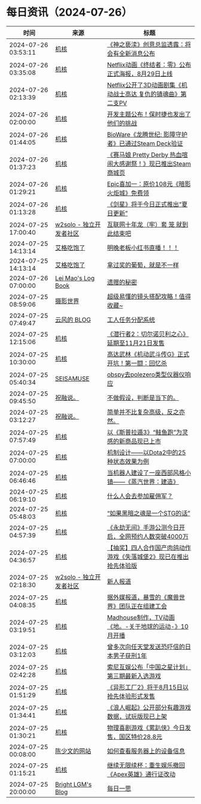 ﻿# 每日资讯（2024-07-26）

|时间|来源|标题|
|---|---|---|
|2024-07-26 03:53:11|[机核](https://www.gcores.com/rss)|[《神之亵渎》创意总监透露：将会有全新消息公布](https://www.gcores.com/articles/185686)|
|2024-07-26 03:35:08|[机核](https://www.gcores.com/rss)|[Netflix动画《终结者：零》公布正式海报，8月29日上线](https://www.gcores.com/articles/185684)|
|2024-07-26 02:13:39|[机核](https://www.gcores.com/rss)|[Netflix公开了3D动画剧集《机动战士高达 复仇的镇魂曲》第二支PV](https://www.gcores.com/articles/185674)|
|2024-07-26 02:00:00|[机核](https://www.gcores.com/rss)|[开发主题公布！保时捷也发出了他们的挑战](https://www.gcores.com/articles/185593)|
|2024-07-26 01:44:05|[机核](https://www.gcores.com/rss)|[BioWare《龙腾世纪: 影障守护者》已通过Steam Deck验证](https://www.gcores.com/articles/185671)|
|2024-07-26 01:37:23|[机核](https://www.gcores.com/rss)|[《赛马娘 Pretty Derby 热血喧闹大感谢祭！》现已推出Steam商城页](https://www.gcores.com/articles/185670)|
|2024-07-26 01:29:21|[机核](https://www.gcores.com/rss)|[Epic喜加一：原价108元《暗影火炬城》免费领](https://www.gcores.com/articles/185669)|
|2024-07-26 01:13:28|[机核](https://www.gcores.com/rss)|[《剑星》将于今日正式推出“夏日更新”](https://www.gcores.com/articles/185668)|
|2024-07-25 17:00:40|[w2solo - 独立开发者社区](https://w2solo.com/topics/feed)|[互联网十年龙（牢）套 笼 就到此结束吧](https://w2solo.com/topics/4848)|
|2024-07-25 14:13:14|[艾格吃饱了](https://feedpress.me/wx-aigechibaole)|[明晚老板小红书直播！！！](http://mp.weixin.qq.com/s?__biz=MjM5NTYxODQyMA%3D%3D&mid=2653456586&idx=2&sn=6f206f4abfeb7413943d6bbd5273dc98)|
|2024-07-25 14:13:14|[艾格吃饱了](https://feedpress.me/wx-aigechibaole)|[拿过奖的葡萄，就是不一样](http://mp.weixin.qq.com/s?__biz=MjM5NTYxODQyMA%3D%3D&mid=2653456586&idx=1&sn=84cfc2a23575c60d51dc35ec76ff0ade)|
|2024-07-26 07:00:00|[Lei Mao's Log Book](https://leimao.github.io/atom.xml)|[遗赠的秘密](https://leimao.github.io/essay/%E9%81%97%E8%B5%A0%E7%9A%84%E7%A7%98%E5%AF%86-The-Bequeathed/)|
|2024-07-25 08:59:06|[摄影世界](https://feedx.net/rss/photoworld.xml)|[超级易懂的镜头搭配攻略！值得收藏~](https://www.photoworld.com.cn/post/177249)|
|2024-07-25 07:49:47|[云风的 BLOG](http://blog.codingnow.com/atom.xml)|[工人任务分配系统](https://blog.codingnow.com/2024/07/task_system.html)|
|2024-07-25 12:15:06|[机核](https://www.gcores.com/rss)|[《潜行者2：切尔诺贝利之心》延期至11月21日发售](https://www.gcores.com/articles/185646)|
|2024-07-25 10:30:00|[机核](https://www.gcores.com/rss)|[高达武林《机动武斗传G》正式开坑！第一闘：回忆杀](https://www.gcores.com/videos/185108)|
|2024-07-25 05:40:34|[SEISAMUSE](https://www.seis-jun.xyz/atom.xml)|[obspy去polezero类型仪器仪响应](http://www.seis-jun.xyz/obspy-paz)|
|2024-07-25 09:45:50|[祝融说。](https://zhurongshuo.com/index.xml)|[不做假设，判断是当下的。](https://zhurongshuo.com/posts/2024/07/2502/)|
|2024-07-25 03:12:27|[祝融说。](https://zhurongshuo.com/index.xml)|[简单并不比复杂高级，反之亦然。](https://zhurongshuo.com/posts/2024/07/2501/)|
|2024-07-25 07:57:49|[机核](https://www.gcores.com/rss)|[以《斯普拉遁3》“鲑鱼跑”为灵感的新商品现已上市](https://www.gcores.com/articles/185610)|
|2024-07-25 07:00:00|[机核](https://www.gcores.com/rss)|[机制设计——以Dota2中的25种状态效果为例](https://www.gcores.com/articles/185572)|
|2024-07-25 06:46:46|[机核](https://www.gcores.com/rss)|[当机器人建设了一座西部风格小镇——《蒸汽世界：建造》](https://www.gcores.com/articles/185597)|
|2024-07-25 06:19:10|[机核](https://www.gcores.com/rss)|[什么人会去参加雇佣军？](https://www.gcores.com/videos/185600)|
|2024-07-25 05:48:03|[机核](https://www.gcores.com/rss)|[“如果黑暗之魂是一个STG的话”](https://www.gcores.com/videos/185598)|
|2024-07-25 04:57:39|[机核](https://www.gcores.com/rss)|[《永劫无间》手游公测今日开启，全网预约人数突破4000万](https://www.gcores.com/articles/185595)|
|2024-07-25 04:36:57|[机核](https://www.gcores.com/rss)|[【抽奖】四人合作国产肉鸽动作游戏《失落城堡2》现已在推出抢先体验版](https://www.gcores.com/articles/185594)|
|2024-07-25 02:18:30|[w2solo - 独立开发者社区](https://w2solo.com/topics/feed)|[新人报道](https://w2solo.com/topics/4801)|
|2024-07-25 04:08:35|[机核](https://www.gcores.com/rss)|[据外媒报道，暴雪的《魔兽世界》团队正在组建工会](https://www.gcores.com/articles/185589)|
|2024-07-25 03:19:51|[机核](https://www.gcores.com/rss)|[Madhouse制作，TV动画《地。-关于地球的运动-》10月开播](https://www.gcores.com/articles/185592)|
|2024-07-25 03:12:03|[机核](https://www.gcores.com/rss)|[曾多次向任天堂发送恐吓信的日本男子获刑1年](https://www.gcores.com/articles/185588)|
|2024-07-25 02:42:28|[机核](https://www.gcores.com/rss)|[索尼互娱公布「中国之星计划」第三期最新入选游戏](https://www.gcores.com/articles/185587)|
|2024-07-25 01:51:29|[机核](https://www.gcores.com/rss)|[《异形工厂2》将于8月15日以抢先体验形式发售](https://www.gcores.com/articles/185584)|
|2024-07-25 01:34:41|[机核](https://www.gcores.com/rss)|[《浪人崛起》公开部分有趣游戏数据，试玩版现已上架](https://www.gcores.com/articles/185581)|
|2024-07-25 01:30:21|[机核](https://www.gcores.com/rss)|[物理喜剧游戏《累趴侠》今日发售，国区特价28.8元](https://www.gcores.com/articles/185582)|
|2024-07-25 00:08:00|[陈少文的网站](https://www.chenshaowen.com/atom.xml)|[如何查看服务器上的设备信息](https://www.chenshaowen.com/blog/how-to-get-device-information-on-server.html)|
|2024-07-25 01:15:21|[机核](https://www.gcores.com/rss)|[继续无限续杯：重生娱乐撤回《Apex英雄》通行证改动](https://www.gcores.com/articles/185577)|
|2024-07-25 20:00:00|[Bright LGM's Blog](https://brightliao.com/atom.xml)|[每日一思](http://brightliao.com/2024/07/25/daily-thoughts/)|
